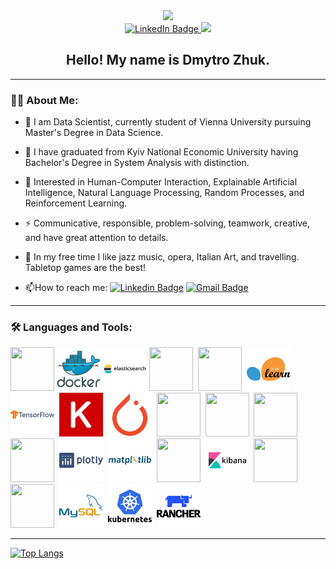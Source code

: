 <div align="center">
  <img src="https://imageio.forbes.com/specials-images/imageserve/663b14f330ff2232e88dd9f3/The-Important-Difference-Between-Generative-AI-And-AGI/960x0.jpg?format=jpg&width=960" width = "600"/>
  
  <div id="badges">
  <a href="https://www.linkedin.com/in/dmytro-zhuk/">
    <img src="https://img.shields.io/badge/LinkedIn-blue?style=for-the-badge&logo=linkedin&logoColor=white" alt="LinkedIn Badge"/>
  </a>
  <a href="mailto:dmytrozhuk9@gmail.com">
    <img src="https://img.shields.io/badge/Gmail-D14836?style=for-the-badge&logo=gmail&logoColor=white"/>
  </a>
</div>

<h2>
  Hello! My name is Dmytro Zhuk.
</h2>
  
</div>

---

### :man_technologist: About Me:

- 👋 I am Data Scientist, currently student of Vienna University pursuing Master's Degree in Data Science. 

- :telescope: I have graduated from Kyiv National Economic University having Bachelor's Degree in System Analysis with distinction.

- :seedling: Interested in Human-Computer Interaction, Explainable Artificial Intelligence, Natural Language Processing, Random Processes, and Reinforcement Learning.

- :zap: Communicative, responsible, problem-solving, teamwork, creative, and have great attention to details. 

- 💞️ In my free time I like jazz music, opera, Italian Art, and travelling. Tabletop games are the best! 

- :mailbox:How to reach me: [![Linkedin Badge](https://img.shields.io/badge/-DZhuk-blue?style=flat&logo=Linkedin&logoColor=white)](https://www.linkedin.com/in/dmytro-zhuk/)  [![Gmail Badge](https://img.shields.io/badge/-DZhuk-D14836?style=flat&logo=gmail&logoColor=white)](mailto:dmytrozhuk9@gmail.com)



---

### :hammer_and_wrench: Languages and Tools:

<div>
  <img src="https://cdn.jsdelivr.net/gh/devicons/devicon/icons/python/python-original-wordmark.svg"  width="70" height="70"/>
  <img src="https://github.com/devicons/devicon/blob/v2.16.0/icons/docker/docker-original-wordmark.svg"  width="70" height="70"/>
  <img src="https://github.com/devicons/devicon/blob/v2.16.0/icons/elasticsearch/elasticsearch-original-wordmark.svg"  width="70" height="70"/>
  <img src="https://cdn.jsdelivr.net/gh/devicons/devicon/icons/pandas/pandas-original-wordmark.svg" width="70" height="70"/>&nbsp;
  <img src="https://cdn.jsdelivr.net/gh/devicons/devicon/icons/numpy/numpy-original-wordmark.svg" width="70" height="70"/>&nbsp;
  <img src="https://github.com/devicons/devicon/blob/v2.16.0/icons/scikitlearn/scikitlearn-original.svg" width="70" height="70"/>&nbsp;
  <img src="https://github.com/devicons/devicon/blob/v2.16.0/icons/tensorflow/tensorflow-original-wordmark.svg" width="70" height="70"/>&nbsp;
  <img src="https://github.com/devicons/devicon/blob/v2.16.0/icons/keras/keras-original.svg" width="70" height="70"/>&nbsp;
  <img src="https://github.com/devicons/devicon/blob/v2.16.0/icons/pytorch/pytorch-original.svg" width="70" height="70"/>&nbsp;  
  <img src="https://miro.medium.com/v2/resize:fit:1184/0*zKRz1UgqpOZ4bvuA" width="70" height="70"/>&nbsp;
  <img src="https://explosion.gallerycdn.vsassets.io/extensions/explosion/spacy-extension/1.0.1/1685718946744/Microsoft.VisualStudio.Services.Icons.Default" width="70" height="70"/>&nbsp;
  <img src="https://rare-technologies.com/wp-content/uploads/2016/02/rare_image_only.png" width="70" height="70"/>&nbsp;
  <img src="https://miro.medium.com/v2/resize:fit:1024/1*z6ZJQXsdARI0ojY-AlGhZA.png" width="70" height="70"/>&nbsp;
  <img src="https://github.com/devicons/devicon/blob/v2.16.0/icons/plotly/plotly-original-wordmark.svg" width="70" height="70"/>&nbsp;
  <img src="https://github.com/devicons/devicon/blob/v2.16.0/icons/matplotlib/matplotlib-original-wordmark.svg" width="70" height="70"/>&nbsp;
  <img src="https://avatars.githubusercontent.com/u/22799945?s=280&v=4" width="70" height="70"/>&nbsp;
  <img src="https://github.com/devicons/devicon/blob/v2.16.0/icons/kibana/kibana-original-wordmark.svg" width="70" height="70"/>&nbsp;
  <img src="https://img.icons8.com/color/512/power-bi.png" width="70" height="70"/>&nbsp;
  <img src="https://external-preview.redd.it/5ihQbRQ2H9w6ASxXSQdMPlQwQ7kwSHNyOpVfjNvfxmc.jpg?width=640&crop=smart&auto=webp&s=ed4beda40d54a6223f3dc0c6cbcd4666b273ca0c" width="70" height="70"/>&nbsp;
  <img src="https://github.com/devicons/devicon/blob/v2.16.0/icons/mysql/mysql-original-wordmark.svg" width="70" height="70"/>&nbsp;
  <img src="https://github.com/devicons/devicon/blob/v2.16.0/icons/kubernetes/kubernetes-original-wordmark.svg" width="70" height="70"/>&nbsp;
  <img src="https://github.com/devicons/devicon/blob/v2.16.0/icons/rancher/rancher-original-wordmark.svg" width="70" height="70"/>&nbsp;  
  
</div>

---

[![Top Langs](https://github-readme-stats.vercel.app/api/top-langs/?username=DmytroZH123&layout=compact&theme=vision-friendly-light)](https://github.com/anuraghazra/github-readme-stats)


<!---
DmytroZH123/DmytroZH123 is a ✨ special ✨ repository because its `README.md` (this file) appears on your GitHub profile.
You can click the Preview link to take a look at your changes.

<img src="https://www.edureka.co/blog/wp-content/uploads/2018/08/Insurance-Leadspace-Aniamted.gif" width="300"/>

<img src="https://media.giphy.com/media/hvRJCLFzcasrR4ia7z/giphy.gif" width="30px"/>
https://media.giphy.com/media/M9gbBd9nbDrOTu1Mqx/giphy.gif
<img src="https://www.aalpha.net/wp-content/uploads/2019/10/data-science-giphy.gif" width="280" align="right"/>

--->
